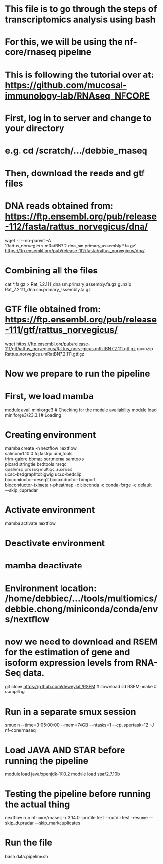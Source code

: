 # This file is to go through the steps of transcriptomics analysis using bash
# For this, we will be using the nf-core/rnaseq pipeline
# This is following the tutorial over at: https://github.com/mucosal-immunology-lab/RNAseq_NFCORE 

# First, log in to server and change to your directory
# e.g. cd /scratch/.../debbie_rnaseq

# Then, download the reads and gtf files
# DNA reads obtained from: https://ftp.ensembl.org/pub/release-112/fasta/rattus_norvegicus/dna/
wget -r --no-parent -A 'Rattus_norvegicus.mRatBN7.2.dna_sm.primary_assembly.*.fa.gz' https://ftp.ensembl.org/pub/release-112/fasta/rattus_norvegicus/dna/
# Combining all the files
cat *.fa.gz > Rat_7.2.111_dna.sm.primary_assembly.fa.gz
gunzip Rat_7.2.111_dna.sm.primary_assembly.fa.gz

# GTF file obtained from: https://ftp.ensembl.org/pub/release-111/gtf/rattus_norvegicus/
wget https://ftp.ensembl.org/pub/release-111/gtf/rattus_norvegicus/Rattus_norvegicus.mRatBN7.2.111.gtf.gz
guunzip Rattus_norvegicus.mRatBN7.2.111.gtf.gz

# Now we prepare to run the pipeline
# First, we load mamba
module avail miniforge3 # Checking for the module availability
module load miniforge3/23.3.1 # Loading
# Creating environment
mamba create -n nextflow nextflow \
    salmon=1.10.0 fq fastqc umi_tools \
    trim-galore bbmap sortmerna samtools \
    picard stringtie bedtools rseqc \
    qualimap preseq multiqc subread \
    ucsc-bedgraphtobigwig ucsc-bedclip \
    bioconductor-deseq2 bioconductor-tximport \
    bioconductor-tximeta r-pheatmap -c bioconda -c conda-forge -c default \
    --skip_dupradar 

# Activate environment
mamba activate nextflow
# Deactivate environment
# mamba deactivate
# Environment location: /home/debbiec/.../tools/multiomics/debbie.chong/miniconda/conda/envs/nextflow

# now we need to download and RSEM for the estimation of gene and isoform expression levels from RNA-Seq data.
git clone https://github.com/deweylab/RSEM # download
cd RSEM; make # compiling

# Run in a separate smux session
smux n --time=3-05:00:00 --mem=74GB --ntasks=1 --cpuspertask=12 -J nf-core/rnaseq

# Load JAVA AND STAR before running the pipeline
module load java/openjdk-17.0.2
module load star/2.7.10b

# Testing the pipeline before running the actual thing
nextflow run nf-core/rnaseq -r 3.14.0 -profile test --outdir test -resume --skip_dupradar --skip_markduplicates

# Run the file
bash data.pipeline.sh